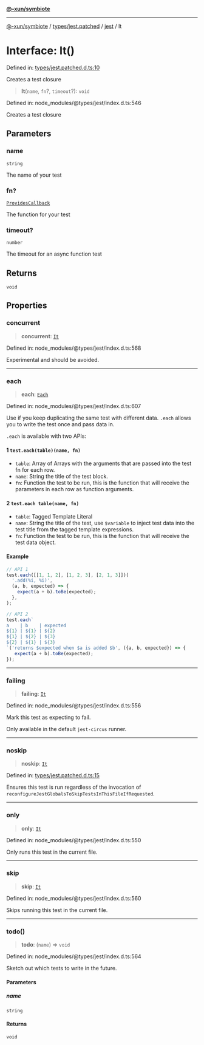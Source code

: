 [**@-xun/symbiote**](../../../../../README.md)

***

[@-xun/symbiote](../../../../../README.md) / [types/jest.patched](../../../README.md) / [jest](../README.md) / It

# Interface: It()

Defined in: [types/jest.patched.d.ts:10](https://github.com/Xunnamius/symbiote/blob/6997faa5359efb83c247c1b6e5dcf27da55db104/types/jest.patched.d.ts#L10)

Creates a test closure

> **It**(`name`, `fn`?, `timeout`?): `void`

Defined in: node\_modules/@types/jest/index.d.ts:546

Creates a test closure

## Parameters

### name

`string`

The name of your test

### fn?

[`ProvidesCallback`](../type-aliases/ProvidesCallback.md)

The function for your test

### timeout?

`number`

The timeout for an async function test

## Returns

`void`

## Properties

### concurrent

> **concurrent**: [`It`](It.md)

Defined in: node\_modules/@types/jest/index.d.ts:568

Experimental and should be avoided.

***

### each

> **each**: [`Each`](Each.md)

Defined in: node\_modules/@types/jest/index.d.ts:607

Use if you keep duplicating the same test with different data. `.each` allows you to write the
test once and pass data in.

`.each` is available with two APIs:

#### 1  `test.each(table)(name, fn)`

- `table`: Array of Arrays with the arguments that are passed into the test fn for each row.
- `name`: String the title of the test block.
- `fn`: Function the test to be run, this is the function that will receive the parameters in each row as function arguments.

#### 2  `test.each table(name, fn)`

- `table`: Tagged Template Literal
- `name`: String the title of the test, use `$variable` to inject test data into the test title from the tagged template expressions.
- `fn`: Function the test to be run, this is the function that will receive the test data object.

#### Example

```ts
// API 1
test.each([[1, 1, 2], [1, 2, 3], [2, 1, 3]])(
  '.add(%i, %i)',
  (a, b, expected) => {
    expect(a + b).toBe(expected);
  },
);

// API 2
test.each`
a    | b    | expected
${1} | ${1} | ${2}
${1} | ${2} | ${3}
${2} | ${1} | ${3}
`('returns $expected when $a is added $b', ({a, b, expected}) => {
   expect(a + b).toBe(expected);
});
```

***

### failing

> **failing**: [`It`](It.md)

Defined in: node\_modules/@types/jest/index.d.ts:556

Mark this test as expecting to fail.

Only available in the default `jest-circus` runner.

***

### noskip

> **noskip**: [`It`](It.md)

Defined in: [types/jest.patched.d.ts:15](https://github.com/Xunnamius/symbiote/blob/6997faa5359efb83c247c1b6e5dcf27da55db104/types/jest.patched.d.ts#L15)

Ensures this test is run regardless of the invocation of
`reconfigureJestGlobalsToSkipTestsInThisFileIfRequested`.

***

### only

> **only**: [`It`](It.md)

Defined in: node\_modules/@types/jest/index.d.ts:550

Only runs this test in the current file.

***

### skip

> **skip**: [`It`](It.md)

Defined in: node\_modules/@types/jest/index.d.ts:560

Skips running this test in the current file.

***

### todo()

> **todo**: (`name`) => `void`

Defined in: node\_modules/@types/jest/index.d.ts:564

Sketch out which tests to write in the future.

#### Parameters

##### name

`string`

#### Returns

`void`
